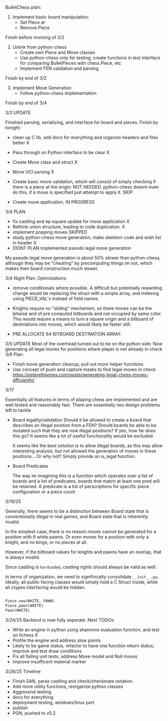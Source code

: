BulletChess plan:

1) Implement basic board manipulation:
    - Set Piece at
    - Remove Piece

Finish before morning of 3/2

2) Unlink from python-chess
    - Create own Piece and Move classes
    - Use python-chess only for testing, create functions
      in test interface for comparing BulletPieces with chess.Piece, etc
    - Implement FEN validation and parsing

Finish by end of 3/2

3) Implement Move Generation
   - Follow python-chess implementation

Finish by end of 3/4


3/3 UPDATE

Finished parsing, serializing, and interface for board and pieces. 
Finish by tonight:
- clean up C lib, add docs for everything and organize headers and files better X
- Pass through on Python interface to be clear X
- Create Move class and struct X
- Move UCI parsing X

- Create basic move validation, which will consist of simply checking if there is a piece
at the origin: NOT NEEDED. python-chess doesnt even do this, if a move is specified just
attempt to apply it. SKIP


- Create move application. IN PROGRESS

3/4 PLAN
- fix castling and ep square update for move application X
- Rethink union structure, leading to code duplication. X
- implement popping moves SKIPPED
- study python-chess move generation, make skeleton code and wish list in header X
- DIDNT PLAN implemented pseudo legal move generation

My pseudo legal move generation is about 50% slower than python-chess, although they may be "cheating" by precomputing things im not, which
makes their board construction much slower. 

3/4 Night Plan:
Optimizations:
- remove conditionals where possible. A difficult but potentially rewarding change would be replacing the struct with a simple array,
and indexing using PIECE_VAL's instead of field names. 
- Knights require no "sliding" mechanism, so there moves can be the bitwise and of pre computed bitboards and not occupied by same color. This would require a means to turn a square origin and a bitboard of destinations into moves, which would likely be faster still.  

- PRE ALLOCATE 64 BITBOARD DESTINATION ARRAY. 


3/5 UPDATE
Most of the overhead turned out to be on the python side.
Now generating all legal moves for positions where player is not already in check
3/6 Plan:
- Finish move generation cleanup, pull out more helper functions
- Use concept of push and capture masks to find legal moves in check
https://peterellisjones.com/posts/generating-legal-chess-moves-efficiently/





3/17

Essentially all features in terms of playing chess are implemented and are well tested and reasonably fast.
There are essentially two design problems left to tackle

- Board legality/validation
    Should it be allowed to create a board that describes an illegal position from a FEN? Should boards be able to be mutated such that they are now illegal positions? 
    If yes, how far does this go? It seems like a lot of useful functionality would be excluded.

    It seems like the best solution is to allow illegal boards, as this may allow interesting analysis, but not allowed the generation of moves in these positions...
    Or why not? Simply provide an is_legal function.


- Board Predicates

    The way im imagining this is a function which operates over a list of boards and a list of predicates, boards that match at least one pred will be retained. 
    A predicate is a list of perscriptions for specific piece configuration or a piece count



3/19/25

Generally, there seems to be a distinction between Board state that is conventionally illegal in real games, and Board state that is inherently invalid.

In the simplest case, there is no reason moves cannot be generated for a position with 9 white pawns. Or even moves for a position with only a knight, and no kings, or no pieces at all.

However, if the bitboard values for knights and pawns have an overlap, that is always invalid. 

Since castling is `hardcoded`, castling rights should always be valid as well. 



In terms of organization, we need to signifincalty consolidate `__init__.py`. Ideally, all public facing classes would simply hold a C Struct inside, while all ctypes interfacing would be hidden.
```python

Piece.new(WHITE, PAWN)
Piece.pawn(WHITE)
Pawn(WHITE)
``` 

3/24/25
Backend is now fully seperate. Next TODOs:
- Write an engine in python using shannons evaluation function, and test on lichess X
- Profile the engine and address slow points 
- Likely to be game status, refactor to have one function return status, improve and test draw conditions
- Fix all failing unit tests, address Move model and Null moves
- Improve insufficent material marker


3/28/25
Timeline
- Finish SAN, parse castling and check/checkmate notation.
- Add more utility functions, reorganize python classes
- Aggressive testing
- docs for everything
- deployment testing, windows/linux port
- publish
- PGN, pushed to v0.2 
